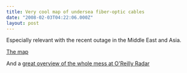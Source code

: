 ```yaml
---
title: Very cool map of undersea fiber-optic cables
date: "2008-02-03T04:22:06.000Z"
layout: post
---
```


Especially relevant with the recent outage in the Middle East and Asia.  
  
[The map][0]  
  
And a [great overview of the whole mess at O'Reilly Radar][1]

[0]: http://image.guardian.co.uk/sys-images/Technology/Pix/pictures/2008/02/01/SeaCableHi.jpg
[1]: http://radar.oreilly.com/archives/2008/02/failure_happens_3.html